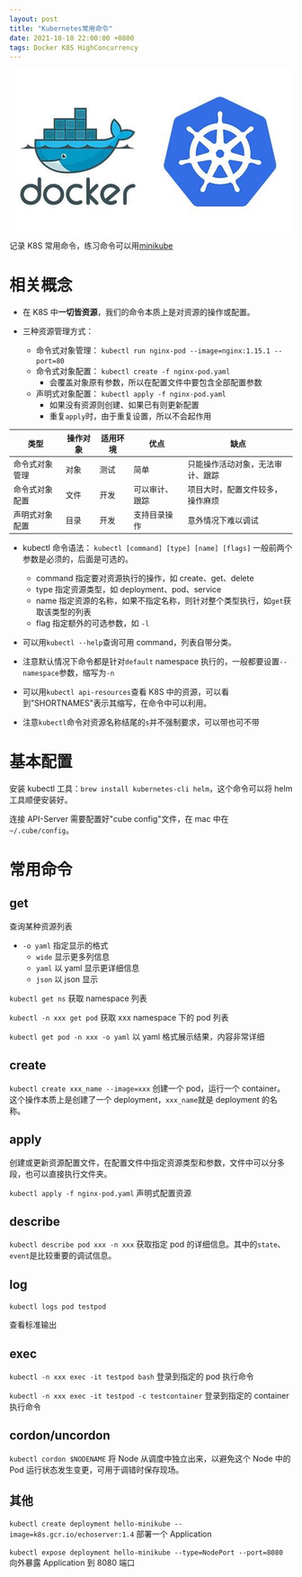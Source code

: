 ```yaml
---
layout: post
title: "Kubernetes常用命令"
date: 2021-10-10 22:00:00 +0800
tags: Docker K8S HighConcurrency
---
```


![kubernetes_docker](/assets/images/20190201_kubernetes_docker.jpg)
记录 K8S 常用命令，练习命令可以用[minikube](https://minikube.sigs.k8s.io/docs/start/)

# 相关概念

- 在 K8S 中**一切皆资源**，我们的命令本质上是对资源的操作或配置。

- 三种资源管理方式：

  - 命令式对象管理：
    `kubectl run nginx-pod --image=nginx:1.15.1 --port=80`
  - 命令式对象配置：
    `kubectl create -f nginx-pod.yaml`
    - 会覆盖对象原有参数，所以在配置文件中要包含全部配置参数
  - 声明式对象配置：
    `kubectl apply -f nginx-pod.yaml`
    - 如果没有资源则创建、如果已有则更新配置
    - 重复`apply`时，由于重复设置，所以不会起作用

| 类型           | 操作对象 | 适用环境 | 优点           | 缺点                             |
| -------------- | -------- | -------- | -------------- | -------------------------------- |
| 命令式对象管理 | 对象     | 测试     | 简单           | 只能操作活动对象，无法审计、跟踪 |
| 命令式对象配置 | 文件     | 开发     | 可以审计、跟踪 | 项目大时，配置文件较多，操作麻烦 |
| 声明式对象配置 | 目录     | 开发     | 支持目录操作   | 意外情况下难以调试               |

- kubectl 命令语法：
  `kubectl [command] [type] [name] [flags]`
  一般前两个参数是必须的，后面是可选的。

  - command
    指定要对资源执行的操作，如 create、get、delete
  - type
    指定资源类型，如 deployment、pod、service
  - name
    指定资源的名称，如果不指定名称，则针对整个类型执行，如`get`获取该类型的列表
  - flag
    指定额外的可选参数，如 `-l`

- 可以用`kubectl --help`查询可用 command，列表自带分类。

- 注意默认情况下命令都是针对`default` namespace 执行的，一般都要设置`--namespace`参数，缩写为`-n`

- 可以用`kubectl api-resources`查看 K8S 中的资源，可以看到"SHORTNAMES"表示其缩写，在命令中可以利用。

- 注意`kubectl`命令对资源名称结尾的`s`并不强制要求，可以带也可不带

# 基本配置

安装 kubectl 工具：`brew install kubernetes-cli helm`，这个命令可以将 helm 工具顺便安装好。

连接 API-Server 需要配置好"cube config"文件，在 mac 中在`~/.cube/config`。

# 常用命令

## get

查询某种资源列表

- `-o yaml` 指定显示的格式
  - `wide` 显示更多列信息
  - `yaml` 以 yaml 显示更详细信息
  - `json` 以 json 显示

`kubectl get ns`
获取 namespace 列表

`kubectl -n xxx get pod`
获取 xxx namespace 下的 pod 列表

`kubectl get pod -n xxx -o yaml`
以 yaml 格式展示结果，内容非常详细

## create

`kubectl create xxx_name --image=xxx`
创建一个 pod，运行一个 container。这个操作本质上是创建了一个 deployment，`xxx_name`就是 deployment 的名称。

## apply

创建或更新资源配置文件，在配置文件中指定资源类型和参数，文件中可以分多段，也可以直接执行文件夹。

`kubectl apply -f nginx-pod.yaml`
声明式配置资源

## describe

`kubectl describe pod xxx -n xxx`
获取指定 pod 的详细信息。其中的`state`、`event`是比较重要的调试信息。

## log

`kubectl logs pod testpod`

查看标准输出

## exec

`kubectl -n xxx exec -it testpod bash`
登录到指定的 pod 执行命令

`kubectl -n xxx exec -it testpod -c testcontainer`
登录到指定的 container 执行命令

## cordon/uncordon

`kubectl cordon $NODENAME`
将 Node 从调度中独立出来，以避免这个 Node 中的 Pod 运行状态发生变更，可用于调错时保存现场。

## 其他

`kubectl create deployment hello-minikube --image=k8s.gcr.io/echoserver:1.4`
部署一个 Application

`kubectl expose deployment hello-minikube --type=NodePort --port=8080`
向外暴露 Application 到 8080 端口
